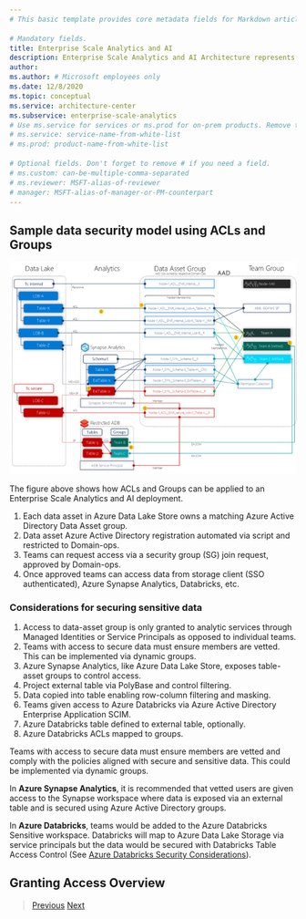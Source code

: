 ```yaml
---
# This basic template provides core metadata fields for Markdown articles on docs.microsoft.com.

# Mandatory fields.
title: Enterprise Scale Analytics and AI
description: Enterprise Scale Analytics and AI Architecture represents the strategic design path and target technical state for an Azure Analytics environment. Addressing the challenges of a centralized monolithic data lake this architecture is using a harmonized data mesh.
author:
ms.author: # Microsoft employees only
ms.date: 12/8/2020
ms.topic: conceptual
ms.service: architecture-center
ms.subservice: enterprise-scale-analytics
# Use ms.service for services or ms.prod for on-prem products. Remove the # before the relevant field.
# ms.service: service-name-from-white-list
# ms.prod: product-name-from-white-list

# Optional fields. Don't forget to remove # if you need a field.
# ms.custom: can-be-multiple-comma-separated
# ms.reviewer: MSFT-alias-of-reviewer
# manager: MSFT-alias-of-manager-or-PM-counterpart
---
```



## Sample data security model using ACLs and Groups

![Data Security Model](../images/data_security_model.png)

The figure above shows how ACLs and Groups can be applied to an Enterprise Scale Analytics and AI deployment.

1. Each data asset in Azure Data Lake Store owns a matching Azure Active Directory Data Asset group.
2. Data asset Azure Active Directory registration automated via script and restricted to Domain-ops.
3. Teams can request access via a security group (SG) join request, approved by Domain-ops.
4. Once approved teams can access data from storage client (SSO authenticated), Azure Synapse Analytics, Databricks, etc.

### Considerations for securing sensitive data

1. Access to data-asset group is only granted to analytic services through Managed Identities or Service Principals as opposed to individual teams.
2. Teams with access to secure data must ensure members are vetted. This can be implemented via dynamic groups.
3. Azure Synapse Analytics, like Azure Data Lake Store, exposes table-asset groups to control access.
4. Project external table via PolyBase and control filtering.
5. Data copied into table enabling row-column filtering and masking.
6. Teams given access to Azure Databricks via Azure Active Directory Enterprise Application SCIM.
7. Azure Databricks table defined to external table, optionally.
8. Azure Databricks ACLs mapped to groups.


Teams with access to secure data must ensure members are vetted and comply with the policies aligned with secure and sensitive data. This could be implemented via dynamic groups.

In **Azure Synapse Analytics**, it is recommended that vetted users are given access to the Synapse workspace where data is exposed via an external table and is secured using Azure Active Directory groups.

In **Azure Databricks**, teams would be added to the Azure Databricks Sensitive workspace. Databricks will map to Azure Data Lake Storage via service principals but the data would be secured with Databricks Table Access Control (See [Azure Databricks Security Considerations](#data-ingestion)).

## Granting Access Overview



>[Previous](02-sensitive.md)
>[Next](../06-dataops/01-overview.md)
